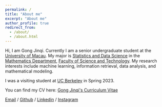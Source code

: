 ```yaml
---
permalink: /
title: "About me"
excerpt: "About me"
author_profile: true
redirect_from: 
  - /about/
  - /about.html
---
```


Hi, I am Gong Jinqi. Currently I am a senior undergraduate student at the [University of Macau](https://www.um.edu.mo/). My major is [Statistics and Data Science](https://www.fst.um.edu.mo/math/bsc-courses/bachelor-sds-from-2019/) in the [Mathematics Department](https://www.fst.um.edu.mo/math/), [Faculty of Science and Technology](https://www.fst.um.edu.mo/). My research interests include machine learning, information retrieval, data analysis, and mathematical modeling.

I was a visiting student at [UC Berkeley](https://www.berkeley.edu/) in Spring 2023.

You can find my CV here: [Gong Jinqi's Curriculum Vitae](../assets/Resume_Jinqi.pdf)

[Email](mailto:eggmangong@gmail.com) / [Github](https://github.com/Eggmangong/) / [Linkedin](www.linkedin.com/in/gongjinqi) / [Instagram](https://www.instagram.com/gongjinqi/)
